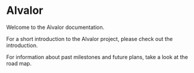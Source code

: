 # Alvalor

Welcome to the Alvalor documentation.

For a short introduction to the Alvalor project, please check out the introduction.

For information about past milestones and future plans, take a look at the road map.
